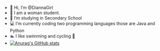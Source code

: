 - 👋 Hi, I’m @DiannaGirl
- 👩 I am a woman student.
- 🏫 I’m studying in Secondary School
- 💻 I’m currently coding two programming languages those are Java and Python
- 🏊 I like swimming and cycling 🚴
- [![Anurag's GitHub stats](https://github-readme-stats.vercel.app/api?username=diannagirl)](https://github.com/anuraghazra/github-readme-stats)


